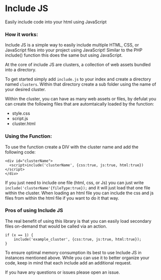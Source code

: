 # Include JS
Easily include code into your html using JavaScript

### How it works:

Include JS is a simple way to easily include multiple HTML, CSS, or JavaScript files into your project using JavaScript! Similar to the PHP include() function this does the same but using JavaScript. 

At the core of include JS are clusters, a collection of web assets bundled into a directory.  

To get started simply add `include.js` to your index and  create a directory named `clusters`. Within that directory  create a sub folder using the name of your desired cluster.

Within the cluster, you can have as many web assets or files, by defulat you can create the following files that are automtaically loaded by the function:

- style.css
- script.js
- cluster.html

### Using the Function:
To use the function create a DIV with the cluster name and add the following code:

```
<div id="clusterName">
  <script>include('clusterName', {css:true, js:true, html:true})</script>
</div>
```

If you just need to include one file (html, css, or Js) you can just write `include('clusterName'{fileType:true});` and it will just load that one file within the cluster. When loading an html file you can include the css and js files from within the html file if you want to do it that way.


### Pros of using Include JS
The real benefit of using this library is that you can easily load secondary files on-demand that would be called via an action. 

```
if (x == 1) {
    include('example_cluster', {css:true, js:true, html:true});
}
```

To ensure optimal memory consumption its best to use Include JS in instances mentioned above. While you can use it to better organize your code, keep in mind that each include add an additional request.

If you have any questions or issues please open an issue.


